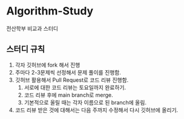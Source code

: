 # Algorithm-Study
전산학부 비교과 스터디

## **스터디 규칙**

1. 각자 깃허브에 fork 해서 진행
2. 주마다 2-3문제씩 선정해서 문제 풀이를 진행함. 
3. 깃허브 활용해서 Pull Request로 코드 리뷰 진행함.
    1. 서로에 대한 코드 리뷰는 토요일까지 완료하기.
    2. 코드 리뷰 후에 main branch로 merge.
    3. 기본적으로 올릴 때는 각자 이름으로 된 branch에 올림.
4. 코드 리뷰 받은 것에 대해서는 다음 주까지 수정해서 다시 깃허브에 올리기.